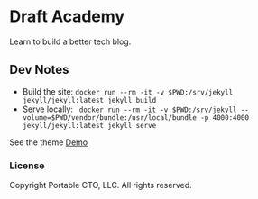 # Draft Academy
Learn to build a better tech blog.

## Dev Notes

- Build the site: `docker run --rm -it -v $PWD:/srv/jekyll jekyll/jekyll:latest jekyll build`
- Serve locally: ` docker run --rm -it -v $PWD:/srv/jekyll --volume=$PWD/vendor/bundle:/usr/local/bundle -p 4000:4000 jekyll/jekyll:latest jekyll serve`

See the theme [Demo](https://artemsheludko.github.io/flexible-jekyll/)

### License

Copyright Portable CTO, LLC. All rights reserved.
